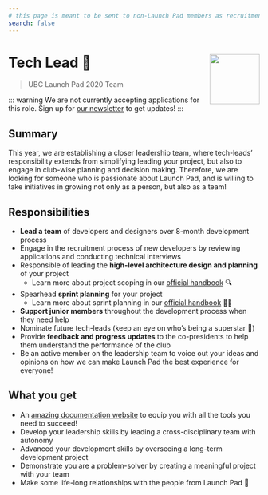 ```yaml
---
# this page is meant to be sent to non-Launch Pad members as recruitment material - exclude it from search
search: false
---
```


# Tech Lead 🚀 <img align="right" src="https://raw.githubusercontent.com/ubclaunchpad/ubclaunchpad.com/master/src/assets/rocket.png" width="100px">

> UBC Launch Pad 2020 Team

::: warning We are not currently accepting applications for this role.
Sign up for [our newsletter](https://ubclaunchpad.com/newsletter) to get updates!
:::

## Summary

This year, we are establishing a closer leadership team, where tech-leads’ responsibility extends from simplifying leading your project, but also to engage in club-wise planning and decision making. Therefore, we are looking for someone who is passionate about Launch Pad, and is willing to take initiatives in growing not only as a person, but also as a team!

## Responsibilities

* **Lead a team** of developers and designers over 8-month development process
* Engage in the recruitment process of new developers by reviewing applications and conducting technical interviews
* Responsible of leading the **high-level architecture design and planning** of your project
  * Learn more about project scoping in our [official handbook](/handbook/project-management/scope.md) 🔍
* Spearhead **sprint planning** for your project
  * Learn more about sprint planning in our [official handbook](/handbook/project-management/sprints.md) 🚴🏼
* **Support junior members** throughout the development process when they need help
* Nominate future tech-leads (keep an eye on who’s being a superstar 👀)
* Provide **feedback and progress updates** to the co-presidents to help them understand the performance of the club
* Be an active member on the leadership team to voice out your ideas and opinions on how we can make Launch Pad the best experience for everyone!

## What you get

* An [amazing documentation website](https://docs.ubclaunchpad.com) to equip you with all the tools you need to succeed!
* Develop your leadership skills by leading a cross-disciplinary team with autonomy
* Advanced your development skills by overseeing a long-term development project
* Demonstrate you are a problem-solver by creating a meaningful project with your team
* Make some life-long relationships with the people from Launch Pad 💫
